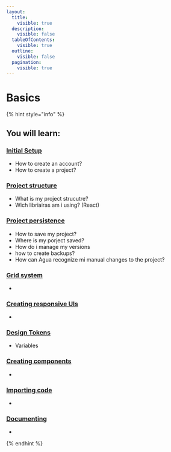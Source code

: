 ```yaml
---
layout:
  title:
    visible: true
  description:
    visible: false
  tableOfContents:
    visible: true
  outline:
    visible: false
  pagination:
    visible: true
---
```


# Basics

{% hint style="info" %}
## You will learn:



### [Initial Setup](initial-setup.md)

* How to create an account?
* How to create a project?



### [Project structure](project-structure/)

* What is my project strucutre?
* Wich libriairas am i using? (React)



### [Project persistence](project-persistence/)

* How to save my project?
* Where is my porject saved?
* How do i manage my versions
* how to create backups?
* How can Agua recognize mi manual changes to the project?



### [Grid system](grid-system/)

*



### [Creating responsive UIs](creating-responsive-uis.md)

*



### [Design Tokens](design-tokens.md)



* Variables



### [Creating components](creating-components.md)

*

### [Importing code](importing-code.md)

*

### [Documenting](documenting.md)

*


{% endhint %}

